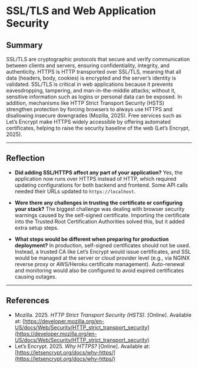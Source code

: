 # SSL/TLS and Web Application Security

## Summary

SSL/TLS are cryptographic protocols that secure and verify communication between clients and servers, ensuring confidentiality, integrity, and authenticity. HTTPS is HTTP transported over SSL/TLS, meaning that all data (headers, body, cookies) is encrypted and the server’s identity is validated. SSL/TLS is critical in web applications because it prevents eavesdropping, tampering, and man-in-the-middle attacks; without it, sensitive information such as logins or personal data can be exposed. In addition, mechanisms like HTTP Strict Transport Security (HSTS) strengthen protection by forcing browsers to always use HTTPS and disallowing insecure downgrades (Mozilla, 2025). Free services such as Let’s Encrypt make HTTPS widely accessible by offering automated certificates, helping to raise the security baseline of the web (Let’s Encrypt, 2025).

---

## Reflection

- **Did adding SSL/HTTPS affect any part of your application?**
Yes, the application now runs over HTTPS instead of HTTP, which required updating configurations for both backend and frontend. Some API calls needed their URLs updated to `https://localhost`.

- **Were there any challenges in trusting the certificate or configuring your stack?**
The biggest challenge was dealing with browser security warnings caused by the self-signed certificate. Importing the certificate into the Trusted Root Certification Authorities solved this, but it added extra setup steps.

- **What steps would be different when preparing for production deployment?**
In production, self-signed certificates should not be used. Instead, a trusted CA like Let’s Encrypt would issue certificates, and SSL would be managed at the server or cloud provider level (e.g., via NGINX reverse proxy or AWS/Heroku certificate management). Auto-renewal and monitoring would also be configured to avoid expired certificates causing outages.

---

## References

- Mozilla. 2025. *HTTP Strict Transport Security (HSTS)*. [Online]. Available at: [https://developer.mozilla.org/en-US/docs/Web/Security/HTTP_strict_transport_security](https://developer.mozilla.org/en-US/docs/Web/Security/HTTP_strict_transport_security)
- Let’s Encrypt. 2025. *Why HTTPS?* [Online]. Available at: [https://letsencrypt.org/docs/why-https/](https://letsencrypt.org/docs/why-https/)
